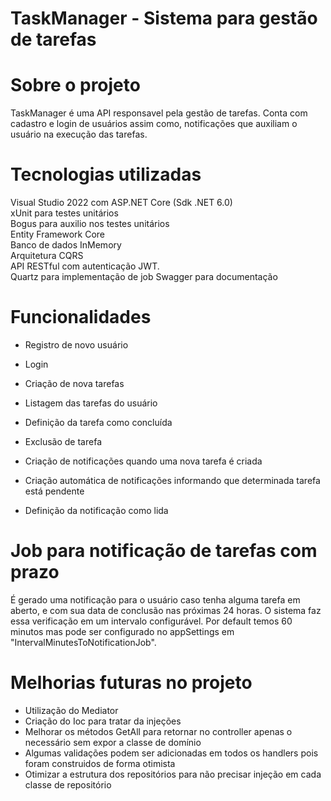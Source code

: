 # TaskManager - Sistema para gestão de tarefas

# Sobre o projeto
TaskManager é uma API responsavel pela gestão de tarefas.
Conta com cadastro e login de usuários assim como, notificações que auxiliam o usuário na execução das tarefas.

# Tecnologias utilizadas
Visual Studio 2022 com ASP.NET Core (Sdk .NET 6.0)<br>
xUnit para testes unitários<br>
Bogus para auxilio nos testes unitários<br>
Entity Framework Core<br>
Banco de dados InMemory<br>
Arquitetura CQRS<br>
API RESTful com autenticação JWT.<br>
Quartz para implementação de job
Swagger para documentação<br>

# Funcionalidades
- Registro de novo usuário
- Login

- Criação de nova tarefas
- Listagem das tarefas do usuário
- Definição da tarefa como concluída
- Exclusão de tarefa

- Criação de notificações quando uma nova tarefa é criada
- Criação automática de notificações informando que determinada tarefa está pendente
- Definição da notificação como lida

# Job para notificação de tarefas com prazo 
É gerado uma notificação para o usuário caso tenha alguma tarefa em aberto, e com sua data de conclusão nas próximas 24 horas.
O sistema faz essa verificação em um intervalo configurável. Por default temos 60 minutos mas pode ser configurado no appSettings em "IntervalMinutesToNotificationJob".


# Melhorias futuras no projeto
* Utilização do Mediator 
* Criação do Ioc para tratar da injeções
* Melhorar os métodos GetAll para retornar no controller apenas o necessário sem expor a classe de domínio
* Algumas validações podem ser adicionadas em todos os handlers pois foram construidos de forma otimista
* Otimizar a estrutura dos repositórios para não precisar injeção em cada classe de repositório
